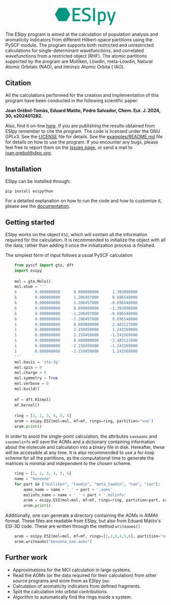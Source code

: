 <p align="center"><img width="40.0%" src="https://github.com/jgrebol/ESIpy/blob/main/logoesipy.png"></p>

The ESIpy program is aimed at the calculation of population analysis and aromaticity indicators from different
Hilbert-space partitions using the PySCF module. The program supports both restricted and unrestricted calculations for
single-determinant wavefunctions, and correlated wavefunctions from a restricted object (RHF). The atomic partitions
supported by the program are Mulliken, Löwdin, meta-Löwdin, Natural Atomic Orbitals (NAO), and Intrinsic Atomic Orbita (
IAO).

## Citation

All the calculations performed for the creation and implementation of this program have been conducted in the following
scientific paper:

**Joan Grèbol-Tomàs, Eduard Matito, Pedro Salvador, Chem. Eur. J. 2024, 30, e202401282.**

Also, find it on-line [here](https://chemistry-europe.onlinelibrary.wiley.com/doi/10.1002/chem.202401282?af=R). If you
are publishing the results obtained from ESIpy remember to cite the program. The code is licensed under the GNU GPLv3.
See the [LICENSE](LICENSE) file for details. See the [examples/README.md](examples/README.md) file for details on how to
use the program. If you encounter any bugs, please feel free to report them on
the [Issues page](https://github.com/jgrebol/ESIpy/issues), or send a mail
to [joan.grebol@dipc.org](mailto:joan.grebol@dipc.org).

## Installation

ESIpy can be installed through:

```
pip install esipython
```

For a detailed explanation on how to run the code and how to customize it, please see the [documentation](esipython.readthedocs.io).

## Getting started

ESIpy works on the object `ESI`, which will contain all the information required for the calculation. It is recommended
to initialize the object with all the data, rather than adding it once the initialization process is finished.

The simplest form of input follows a usual PySCF calculation

```python
    from pyscf import gto, dft
    import esipy

    mol = gto.Mole()
    mol.atom = '''
    6        0.000000000      0.000000000      1.393096000
    6        0.000000000      1.206457000      0.696548000
    6        0.000000000      1.206457000     -0.696548000
    6        0.000000000      0.000000000     -1.393096000
    6        0.000000000     -1.206457000     -0.696548000
    6        0.000000000     -1.206457000      0.696548000
    1        0.000000000      0.000000000      2.483127000
    1        0.000000000      2.150450000      1.241569000
    1        0.000000000      2.150450000     -1.241569000
    1        0.000000000      0.000000000     -2.483127000
    1        0.000000000     -2.150450000     -1.241569000
    1        0.000000000     -2.150450000      1.241569000
    '''
    mol.basis = 'sto-3g'
    mol.spin = 0
    mol.charge = 0
    mol.symmetry = True
    mol.verbose = 0
    mol.build()

    mf = dft.KS(mol)
    mf.kernel()

    ring = [1, 2, 3, 4, 5, 6]
    arom = esipy.ESI(mol=mol, mf=mf, rings=ring, partition="nao")
    arom.print()
```

In order to avoid the single-point calculation, the attributes `saveaoms` and `savemolinfo` will save the AOMs and a dictionary
containing information about the molecule and calculation into a binary file in disk. Hereafter, these will be accessible
at any time. It is also recommended to use a for-loop scheme for all the partitions, as the computational time to generate
the matrices is minimal and independent to the chosen scheme.

```python
    ring = [1, 2, 3, 4, 5, 6]
    name = "benzene"
    for part in ["mulliken", "lowdin", "meta_lowdin", "nao", "iao"]:
        aoms_name = name + '_' + part + '.aoms'
        molinfo_name = name + '_' + part + '.molinfo'
        arom = esipy.ESI(mol=mol, mf=mf, rings=ring, partition=part, saveaoms=aoms_name, savemolinfo=molinfo_name)
        arom.print()
```

Additionally, one can generate a directory containing the AOMs in AIMAll format. These files are readable from ESIpy,
but also from Eduard Matito's ESI-3D code. These are written through the method `writeaoms()`

```python
    arom = esipy.ESI(mol=mol, mf=mf, rings=[1,2,3,4,5,6], partition="nao")
    arom.writeaoms("benzene_nao.aoms")
```

## Further work

- Approximations for the MCI calculation in large systems.
- Read the AOMs (or the data required for their calculation) from other source programs and store them as ESIpy `Smo`.
- Calculation of aromaticity indicators from defined fragments.
- Split the calculation into orbital contributions.
- Algorithm to automatically find the rings inside a system.

